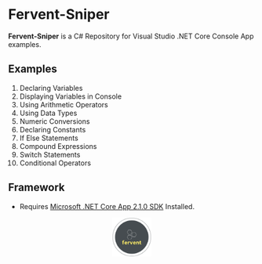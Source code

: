 # Fervent-Sniper

**Fervent-Sniper** is a C# Repository for Visual Studio .NET Core Console App examples.

## Examples

1. Declaring Variables
2. Displaying Variables in Console
3. Using Arithmetic Operators
4. Using Data Types
5. Numeric Conversions
6. Declaring Constants
7. If Else Statements
8. Compound Expressions
9. Switch Statements
10. Conditional Operators

## Framework

* Requires [Microsoft .NET Core App 2.1.0 SDK](https://dotnet.microsoft.com/download/dotnet-core/2.1) Installed. 

<p align="middle">
  <img width="80" height="80" src=icon.png>
</p>
